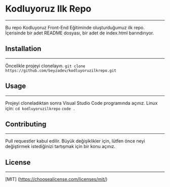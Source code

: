 # Kodluyoruz Ilk Repo
---
Bu repo Kodluyoruz Front-End Eğitiminde oluşturduğumuz ilk repo. İçerisinde bir adet README dosyası, bir adet de index.html barındırıyor.

## Installation
---
Öncelikle projeyi clonelayın.
`git clone https://github.com/beyzadev/kodluyoruzilkrepo.git`

## Usage
---
Projeyi cloneladıktan sonra Visual Studio Code programında açınız.
Linux için:
`cd kodluyoruzilkrepo`
`code .`

## Contributing
---
Pull requestler kabul edilir. Büyük değişiklikler için, lütfen önce neyi değiştirmek istediğinizi tartışmak için bir konu açınız.

## License
---
 [MIT] (https://choosealicense.com/licenses/mit/)

